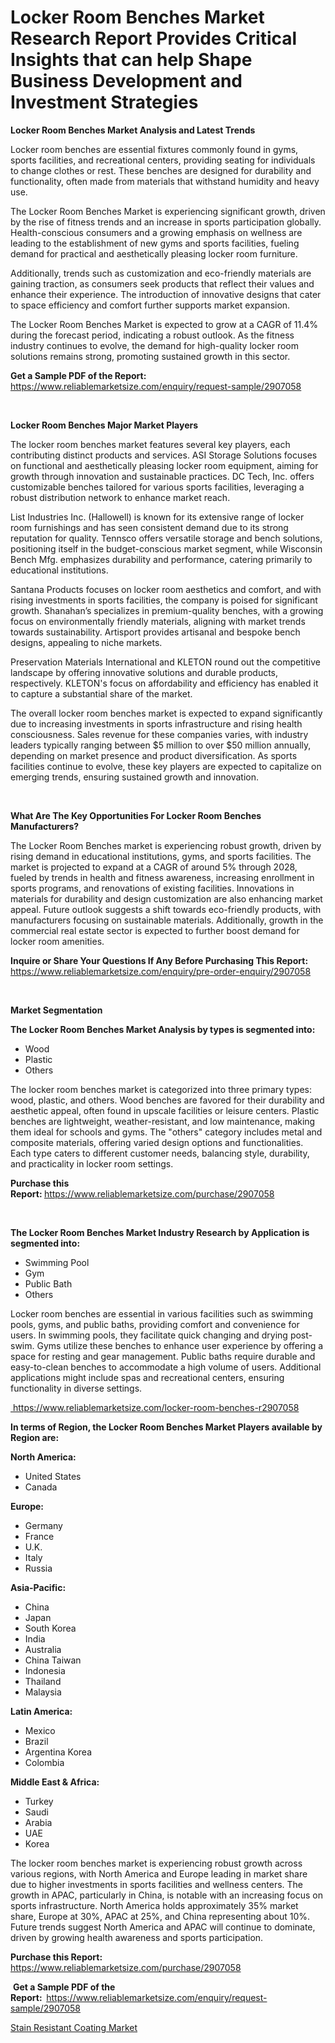 <p><h1>Locker Room Benches Market Research Report Provides Critical Insights that can help Shape Business Development and Investment Strategies</h1></p><p><strong>Locker Room Benches Market Analysis and Latest Trends</strong></p>
<p><p>Locker room benches are essential fixtures commonly found in gyms, sports facilities, and recreational centers, providing seating for individuals to change clothes or rest. These benches are designed for durability and functionality, often made from materials that withstand humidity and heavy use. </p><p>The Locker Room Benches Market is experiencing significant growth, driven by the rise of fitness trends and an increase in sports participation globally. Health-conscious consumers and a growing emphasis on wellness are leading to the establishment of new gyms and sports facilities, fueling demand for practical and aesthetically pleasing locker room furniture. </p><p>Additionally, trends such as customization and eco-friendly materials are gaining traction, as consumers seek products that reflect their values and enhance their experience. The introduction of innovative designs that cater to space efficiency and comfort further supports market expansion. </p><p>The Locker Room Benches Market is expected to grow at a CAGR of 11.4% during the forecast period, indicating a robust outlook. As the fitness industry continues to evolve, the demand for high-quality locker room solutions remains strong, promoting sustained growth in this sector.</p></p>
<p><strong>Get a Sample PDF of the Report:&nbsp;</strong> <a href="https://www.reliablemarketsize.com/enquiry/request-sample/2907058?utm_campaign=2625&utm_medium=2&utm_source=Github&utm_content=ia&utm_term=12032025&utm_id=locker-room-benches">https://www.reliablemarketsize.com/enquiry/request-sample/2907058</a></p>
<p>&nbsp;</p>
<p><strong>Locker Room Benches Major Market Players</strong></p>
<p><p>The locker room benches market features several key players, each contributing distinct products and services. ASI Storage Solutions focuses on functional and aesthetically pleasing locker room equipment, aiming for growth through innovation and sustainable practices. DC Tech, Inc. offers customizable benches tailored for various sports facilities, leveraging a robust distribution network to enhance market reach.</p><p>List Industries Inc. (Hallowell) is known for its extensive range of locker room furnishings and has seen consistent demand due to its strong reputation for quality. Tennsco offers versatile storage and bench solutions, positioning itself in the budget-conscious market segment, while Wisconsin Bench Mfg. emphasizes durability and performance, catering primarily to educational institutions.</p><p>Santana Products focuses on locker room aesthetics and comfort, and with rising investments in sports facilities, the company is poised for significant growth. Shanahan’s specializes in premium-quality benches, with a growing focus on environmentally friendly materials, aligning with market trends towards sustainability. Artisport provides artisanal and bespoke bench designs, appealing to niche markets.</p><p>Preservation Materials International and KLETON round out the competitive landscape by offering innovative solutions and durable products, respectively. KLETON's focus on affordability and efficiency has enabled it to capture a substantial share of the market.</p><p>The overall locker room benches market is expected to expand significantly due to increasing investments in sports infrastructure and rising health consciousness. Sales revenue for these companies varies, with industry leaders typically ranging between $5 million to over $50 million annually, depending on market presence and product diversification. As sports facilities continue to evolve, these key players are expected to capitalize on emerging trends, ensuring sustained growth and innovation.</p></p>
<p>&nbsp;</p>
<p><strong>What Are The Key Opportunities For Locker Room Benches Manufacturers?</strong></p>
<p><p>The Locker Room Benches market is experiencing robust growth, driven by rising demand in educational institutions, gyms, and sports facilities. The market is projected to expand at a CAGR of around 5% through 2028, fueled by trends in health and fitness awareness, increasing enrollment in sports programs, and renovations of existing facilities. Innovations in materials for durability and design customization are also enhancing market appeal. Future outlook suggests a shift towards eco-friendly products, with manufacturers focusing on sustainable materials. Additionally, growth in the commercial real estate sector is expected to further boost demand for locker room amenities.</p></p>
<p><strong>Inquire or Share Your Questions If Any Before Purchasing This Report:</strong> <a href="https://www.reliablemarketsize.com/enquiry/pre-order-enquiry/2907058?utm_campaign=2625&utm_medium=2&utm_source=Github&utm_content=ia&utm_term=12032025&utm_id=locker-room-benches">https://www.reliablemarketsize.com/enquiry/pre-order-enquiry/2907058</a></p>
<p>&nbsp;</p>
<p><strong>Market Segmentation</strong></p>
<p><strong>The Locker Room Benches Market Analysis by types is segmented into:</strong></p>
<p><ul><li>Wood</li><li>Plastic</li><li>Others</li></ul></p>
<p><p>The locker room benches market is categorized into three primary types: wood, plastic, and others. Wood benches are favored for their durability and aesthetic appeal, often found in upscale facilities or leisure centers. Plastic benches are lightweight, weather-resistant, and low maintenance, making them ideal for schools and gyms. The "others" category includes metal and composite materials, offering varied design options and functionalities. Each type caters to different customer needs, balancing style, durability, and practicality in locker room settings.</p></p>
<p><strong>Purchase this Report:&nbsp;</strong><a href="https://www.reliablemarketsize.com/purchase/2907058?utm_campaign=2625&utm_medium=2&utm_source=Github&utm_content=ia&utm_term=12032025&utm_id=locker-room-benches">https://www.reliablemarketsize.com/purchase/2907058</a></p>
<p>&nbsp;</p>
<p><strong>The Locker Room Benches Market Industry Research by Application is segmented into:</strong></p>
<p><ul><li>Swimming Pool</li><li>Gym</li><li>Public Bath</li><li>Others</li></ul></p>
<p><p>Locker room benches are essential in various facilities such as swimming pools, gyms, and public baths, providing comfort and convenience for users. In swimming pools, they facilitate quick changing and drying post-swim. Gyms utilize these benches to enhance user experience by offering a space for resting and gear management. Public baths require durable and easy-to-clean benches to accommodate a high volume of users. Additional applications might include spas and recreational centers, ensuring functionality in diverse settings.</p></p>
<p><a href="https://www.reliablemarketsize.com/locker-room-benches-r2907058?utm_campaign=2625&utm_medium=2&utm_source=Github&utm_content=ia&utm_term=12032025&utm_id=locker-room-benches">&nbsp;https://www.reliablemarketsize.com/locker-room-benches-r2907058</a></p>
<p><strong>In terms of Region, the Locker Room Benches Market Players available by Region are:</strong></p>
<p>
    <p> <strong> North America: </strong>
        <ul>
            <li>United States</li>
            <li>Canada</li>
        </ul>
        </p> 
    <p> <strong> Europe: </strong>
        <ul>
            <li>Germany</li>
            <li>France</li>
            <li>U.K.</li>
            <li>Italy</li>
            <li>Russia</li>
        </ul>
        </p> 
    <p> <strong> Asia-Pacific: </strong>
        <ul>
            <li>China</li>
            <li>Japan</li>
            <li>South Korea</li>
            <li>India</li>
            <li>Australia</li>
            <li>China Taiwan</li>
            <li>Indonesia</li>
            <li>Thailand</li>
            <li>Malaysia</li>
        </ul>
        </p> 
    <p> <strong> Latin America: </strong>
        <ul>
            <li>Mexico</li>
            <li>Brazil</li>
            <li>Argentina Korea</li>
            <li>Colombia</li>
        </ul>
        </p> 
    <p> <strong> Middle East & Africa: </strong>
        <ul>
            <li>Turkey</li>
            <li>Saudi</li>
            <li>Arabia</li>
            <li>UAE</li>
            <li>Korea</li>
        </ul>
    </p>
    </p>
<p><p>The locker room benches market is experiencing robust growth across various regions, with North America and Europe leading in market share due to higher investments in sports facilities and wellness centers. The growth in APAC, particularly in China, is notable with an increasing focus on sports infrastructure. North America holds approximately 35% market share, Europe at 30%, APAC at 25%, and China representing about 10%. Future trends suggest North America and APAC will continue to dominate, driven by growing health awareness and sports participation.</p></p>
<p><strong>Purchase this Report: </strong><a href="https://www.reliablemarketsize.com/purchase/2907058?utm_campaign=2625&utm_medium=2&utm_source=Github&utm_content=ia&utm_term=12032025&utm_id=locker-room-benches">https://www.reliablemarketsize.com/purchase/2907058</a></p>
<p>&nbsp;<strong>Get a Sample PDF of the Report:&nbsp;&nbsp;</strong><a href="https://www.reliablemarketsize.com/enquiry/request-sample/2907058?utm_campaign=2625&utm_medium=2&utm_source=Github&utm_content=ia&utm_term=12032025&utm_id=locker-room-benches">https://www.reliablemarketsize.com/enquiry/request-sample/2907058</a></p>
<p><strong></strong></p>
<p><p><a href="https://github.com/NarcisoFerry/Market-Research-Report-List-1/blob/main/stain-resistant-coating-market.md?utm_campaign=2625&utm_medium=2&utm_source=Github&utm_content=ia&utm_term=12032025&utm_id=locker-room-benches">Stain Resistant Coating Market</a></p></p>